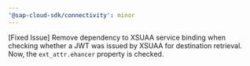 ```yaml
---
'@sap-cloud-sdk/connectivity': minor
---
```


[Fixed Issue] Remove dependency to XSUAA service binding when checking whether a JWT was issued by XSUAA for destination retrieval. Now, the `ext_attr.ehancer` property is checked.
